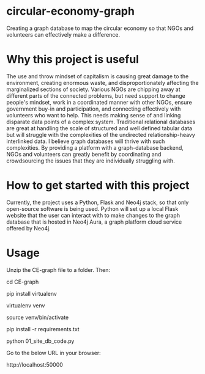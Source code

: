 # circular-economy-graph
Creating a graph database to map the circular economy so that NGOs and volunteers can effectively make a difference.

# Why this project is useful
The use and throw mindset of capitalism is causing great damage to the environment, creating enormous waste, and disproportionately affecting the marginalized sections of society. Various NGOs are chipping away at different parts of the connected problems, but need support to change people's mindset, work in a coordinated manner with other NGOs, ensure government buy-in and participation, and connecting effectively with volunteers who want to help. This needs making sense of and linking disparate data points of a complex system.
Traditional relational databases are great at handling the scale of structured and well defined tabular data but will struggle with the complexities of the undirected relationship-heavy interlinked data. I believe graph databases will thrive with such complexities.
By providing a platform with a graph-database backend, NGOs and volunteers can greatly benefit by coordinating and crowdsourcing the issues that they are individually struggling with.

# How to get started with this project

Currently, the project uses a Python, Flask and Neo4j stack, so that only open-source software is being used. Python will set up a local Flask website that the user can interact with to make changes to the graph database that is hosted in Neo4j Aura, a graph platform cloud service offered by Neo4j.

# Usage

Unzip the CE-graph file to a folder. Then:

cd CE-graph

pip install virtualenv

virtualenv venv

source venv/bin/activate

pip install -r requirements.txt

python 01_site_db_code.py



Go to the below URL in your browser:

http://localhost:50000

